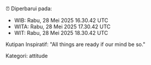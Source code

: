 ⏰ Diperbarui pada:
- WIB: Rabu, 28 Mei 2025 16.30.42 UTC
- WITA: Rabu, 28 Mei 2025 17.30.42 UTC
- WIT: Rabu, 28 Mei 2025 18.30.42 UTC

Kutipan Inspiratif:
"All things are ready if our mind be so."


Kategori: attitude

